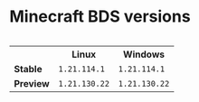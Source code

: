 # Minecraft BDS versions

<table align="right">
  <tr><th></th><th><strong>Linux</strong></th><th><strong>Windows</strong></th></tr>
<tr><td><strong>Stable</strong></td>
<td>
<code>1.21.114.1</code>
</td>
<td>
<code>1.21.114.1</code>
</td>
</tr>
<tr><td><strong>Preview</strong></td>
<td>
<code>1.21.130.22</code>
</td>
<td>
<code>1.21.130.22</code>
</td>
</tr>
</table>


